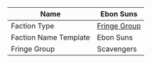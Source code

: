 
| Name                  | Ebon Suns                                                                 |
| --------------------- | ------------------------------------------------------------------------- |
| Faction Type          | [Fringe Group](datasworn:oracle_rollable:starforged/faction/fringe_group) |
| Faction Name Template | Ebon Suns                                                                 |
| Fringe Group          | Scavengers                                                                |
